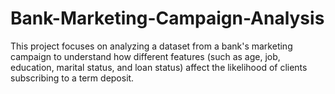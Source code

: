 # Bank-Marketing-Campaign-Analysis
This project focuses on analyzing a dataset from a bank's marketing campaign to understand how different features (such as age, job, education, marital status, and loan status) affect the likelihood of clients subscribing to a term deposit. 
